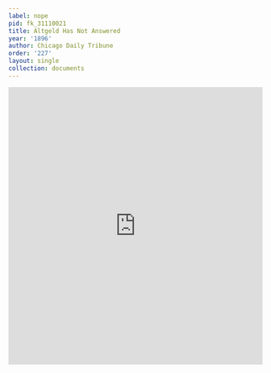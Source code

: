 ```yaml
---
label: nope
pid: fk_31110021
title: Altgeld Has Not Answered
year: '1896'
author: Chicago Daily Tribune
order: '227'
layout: single
collection: documents
---
```

<iframe src="https://northwestern.app.box.com/embed/s/xxxtd8lokhj7q6o4zli94klouo3q6emh?sortColumn=date&view=list" width="100%" height="550" frameborder="0" allowfullscreen webkitallowfullscreen msallowfullscreen></iframe>

